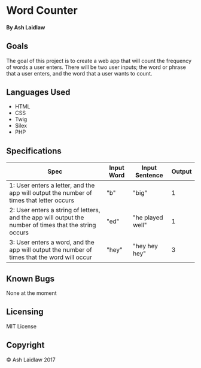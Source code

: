 # Word Counter
#### By Ash Laidlaw

## Goals

The goal of this project is to create a web app that will count the frequency of words a user enters. There will be two user inputs; the word or phrase that a user enters, and the word that a user wants to count.

## Languages Used

* HTML
* CSS
* Twig
* Silex
* PHP

## Specifications

| Spec | Input Word | Input Sentence | Output |
| ----- | ----- | ----- | ----- |
| 1: User enters a letter, and the app will output the number of times that letter occurs | "b" | "big" | 1 |
| 2: User enters a string of letters, and the app will output the number of times that the string occurs | "ed" | "he played well" | 1 |
| 3: User enters a word, and the app will output the number of times that the word will occur | "hey" | "hey hey hey" | 3 |

## Known Bugs

None at the moment

## Licensing

MIT License

## Copyright

© Ash Laidlaw 2017
